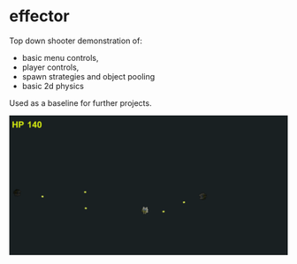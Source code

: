 # effector

Top down shooter demonstration of:
- basic menu controls, 
- player controls, 
- spawn strategies and object pooling 
- basic 2d physics

Used as a baseline for further projects.

![Alt text](screenshot.PNG?raw=true "Effector in-game")
